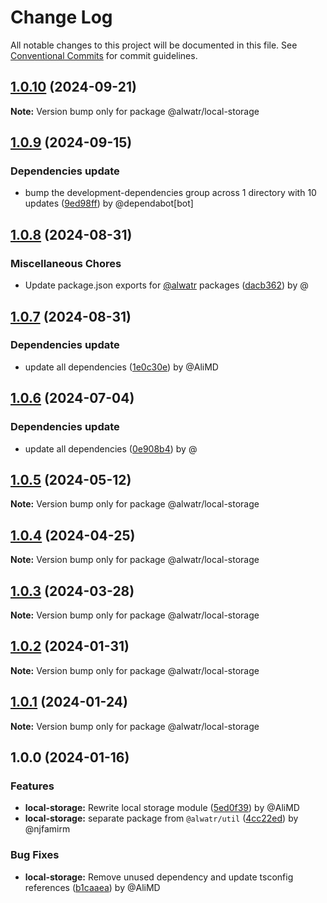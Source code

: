 # Change Log

All notable changes to this project will be documented in this file.
See [Conventional Commits](https://conventionalcommits.org) for commit guidelines.

## [1.0.10](https://github.com/Alwatr/nanolib/compare/@alwatr/local-storage@1.0.9...@alwatr/local-storage@1.0.10) (2024-09-21)

**Note:** Version bump only for package @alwatr/local-storage

## [1.0.9](https://github.com/Alwatr/nanolib/compare/@alwatr/local-storage@1.0.8...@alwatr/local-storage@1.0.9) (2024-09-15)

### Dependencies update

* bump the development-dependencies group across 1 directory with 10 updates ([9ed98ff](https://github.com/Alwatr/nanolib/commit/9ed98ffd0668d5a36e255c82edab3af53bffda8f)) by @dependabot[bot]

## [1.0.8](https://github.com/Alwatr/nanolib/compare/@alwatr/local-storage@1.0.7...@alwatr/local-storage@1.0.8) (2024-08-31)

### Miscellaneous Chores

* Update package.json exports for [@alwatr](https://github.com/alwatr) packages ([dacb362](https://github.com/Alwatr/nanolib/commit/dacb362b145e3c51b4aba00ff643687a3fac11d2)) by @

## [1.0.7](https://github.com/Alwatr/nanolib/compare/@alwatr/local-storage@1.0.6...@alwatr/local-storage@1.0.7) (2024-08-31)

### Dependencies update

* update all dependencies ([1e0c30e](https://github.com/Alwatr/nanolib/commit/1e0c30e6a3a8e19deb5185814e24ab6c08dca573)) by @AliMD

## [1.0.6](https://github.com/Alwatr/nanolib/compare/@alwatr/local-storage@1.0.5...@alwatr/local-storage@1.0.6) (2024-07-04)

### Dependencies update

* update all dependencies ([0e908b4](https://github.com/Alwatr/nanolib/commit/0e908b476a6b976ec2447f864c8cafcbb8a0f099)) by @

## [1.0.5](https://github.com/Alwatr/nanolib/compare/@alwatr/local-storage@1.0.4...@alwatr/local-storage@1.0.5) (2024-05-12)

**Note:** Version bump only for package @alwatr/local-storage

## [1.0.4](https://github.com/Alwatr/nanolib/compare/@alwatr/local-storage@1.0.3...@alwatr/local-storage@1.0.4) (2024-04-25)

**Note:** Version bump only for package @alwatr/local-storage

## [1.0.3](https://github.com/Alwatr/nanolib/compare/@alwatr/local-storage@1.0.2...@alwatr/local-storage@1.0.3) (2024-03-28)

**Note:** Version bump only for package @alwatr/local-storage

## [1.0.2](https://github.com/Alwatr/nanolib/compare/@alwatr/local-storage@1.0.1...@alwatr/local-storage@1.0.2) (2024-01-31)

**Note:** Version bump only for package @alwatr/local-storage

## [1.0.1](https://github.com/Alwatr/nanolib/compare/@alwatr/local-storage@1.0.0...@alwatr/local-storage@1.0.1) (2024-01-24)

**Note:** Version bump only for package @alwatr/local-storage

## 1.0.0 (2024-01-16)

### Features

- **local-storage:** Rewrite local storage module ([5ed0f39](https://github.com/Alwatr/nanolib/commit/5ed0f39d090c027bb600a5d061ede887b4669198)) by @AliMD
- **local-storage:** separate package from `@alwatr/util` ([4cc22ed](https://github.com/Alwatr/nanolib/commit/4cc22eda8d89f291783eef3b8917434489b628e1)) by @njfamirm

### Bug Fixes

- **local-storage:** Remove unused dependency and update tsconfig references ([b1caaea](https://github.com/Alwatr/nanolib/commit/b1caaea8565cd497d31d91e4e2ea1becd84a82a4)) by @AliMD
